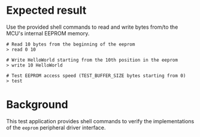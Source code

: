 Expected result
===============

Use the provided shell commands to read and write bytes from/to the MCU's
internal EEPROM memory.

    # Read 10 bytes from the beginning of the eeprom
    > read 0 10

    # Write HelloWorld starting from the 10th position in the eeprom
    > write 10 HelloWorld

    # Test EEPROM access speed (TEST_BUFFER_SIZE bytes starting from 0)
    > test

Background
==========

This test application provides shell commands to verify the implementations of
the `eeprom` peripheral driver interface.
